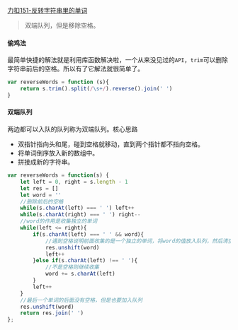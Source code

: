 [力扣151-反转字符串里的单词](https://leetcode.cn/problems/reverse-words-in-a-string/)

> 双端队列，但是移除空格。

#### 偷鸡法

最简单快捷的解法就是利用库函数解决啦，一个从来没见过的`API`，`trim`可以删除字符串前后的空格。所以有了它解法就很简单了。

```js
var reverseWords = function (s){
    return s.trim().split(/\s+/).reverse().join(' ')
}
```

#### 双端队列

两边都可以入队的队列称为双端队列。核心思路

- 双指针指向头和尾，碰到空格就移动，直到两个指针都不指向空格。
- 将单词倒序放入新的数组中。
- 拼接成新的字符串。

```js
var reverseWords = function(s) {
    let left = 0, right = s.length - 1
    let res = []
    let word = ''
    //删除前后的空格
    while(s.charAt(left) === ' ') left++
    while(s.charAt(right) === ' ') right--
    //word的作用是收集独立的单词
    while(left <= right){
        if(s.charAt(left) === ' ' && word){
            //遇到空格说明前面收集的是一个独立的单词，将word的值放入队列，然后清空word
            res.unshift(word)
            left++
        }else if(s.charAt(left) !== ' '){
            //不是空格则继续收集
            word += s.charAt(left)
        }
        left++
    }
    //最后一个单词的后面没有空格，但是也要加入队列
    res.unshift(word)
    return res.join(' ')
};
```



